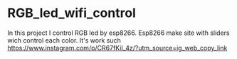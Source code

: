 # RGB_led_wifi_control
 
In this project I control RGB led by esp8266. Esp8266 make site with sliders wich control each color. It's work such
https://www.instagram.com/p/CR67fKiI_4z/?utm_source=ig_web_copy_link
